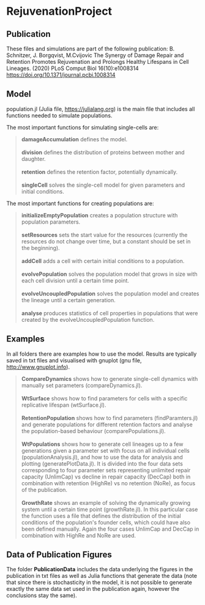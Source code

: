 # RejuvenationProject

## Publication
These files and simulations are part of the following publication: B. Schnitzer, J. Borgqvist, M.Cvijovic The Synergy of Damage Repair and Retention Promotes Rejuvenation and Prolongs Healthy Lifespans in Cell Lineages. (2020) PLoS Comput Biol 16(10):e1008314 https://doi.org/10.1371/journal.pcbi.1008314

## Model
population.jl (Julia file, https://julialang.org) is the main file that includes all functions needed to simulate populations.

The most important functions for simulating single-cells are:

> **damageAccumulation** defines the model.<br/><br/>
> **division** defines the distribution of proteins between mother and daughter.<br/><br/>
> **retention** defines the retention factor, potentially dynamically.<br/><br/>
> **singleCell** solves the single-cell model for given parameters and initial conditions.
  
The most important functions for creating populations are:

> **initializeEmptyPopulation** creates a population structure with population parameters.<br/><br/>
> **setResources** sets the start value for the resources (currently the resources do not change over time, but a constant should be set in the beginning).<br/><br/>
> **addCell** adds a cell with certain initial conditions to a population.<br/><br/>
> **evolvePopulation** solves the population model that grows in size with each cell division until a certain time point.<br/><br/>
> **evolveUncoupledPopulation** solves the population model and creates the lineage until a certain generation.<br/><br/>
> **analyse** produces statistics of cell properties in populations that were created by the evolveUncoupledPopulation function.

## Examples
In all folders there are examples how to use the model. Results are typically saved in txt files and visualised with gnuplot (gnu file, http://www.gnuplot.info).

> **CompareDynamics** shows how to generate single-cell dynamics with manually set parameters (compareDynamics.jl).<br/><br/>
> **WtSurface** shows how to find parameters for cells with a specific replicative lifespan (wtSurface.jl).<br/><br/>
> **RetentionPopulation** shows how to find parameters (findParamters.jl) and generate populations for different retention factors and analyse the population-based behaviour (comparePopulations.jl). <br/><br/>
> **WtPopulations** shows how to generate cell lineages up to a few generations given a parameter set with focus on all individual cells (populationAnalysis.jl), and how to use the data for analysis and plotting (generatePlotData.jl). It is divided into the four data sets corresponding to four parameter sets representing unlimited repair capacity (UnlimCap) vs decline in repair capacity (DecCap) both in combination with retention (HighRe) vs no retention (NoRe), as focus of the publication. <br/><br/>
> **GrowthRate** shows an example of solving the dynamically growing system until a certain time point (growthRate.jl). In this particular case the function uses a file that defines the distribution of the initial conditions of the population's founder cells, which could have also been defined manually. Again the four cases UnlimCap and DecCap in combination with HighRe and NoRe are used.

## Data of Publication Figures
The folder **PublicationData** includes the data underlying the figures in the publication in txt files as well as Julia functions that generate the data (note that since there is stochasticity in the model, it is not possible to generate exactly the same data set used in the publication again, however the conclusions stay the same).

